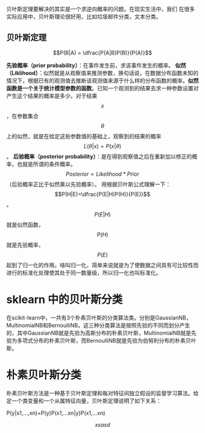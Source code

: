 <script type="text/javascript" src="http://cdn.mathjax.org/mathjax/latest/MathJax.js?config=default"></script>


贝叶斯定理要解决的其实是一个求逆向概率的问题。在现实生活中，我们
在很多实际应用中，贝叶斯理论很好用，比如垃圾邮件分类，文本分类。



## 贝叶斯定理

$$P(B|A) = \dfrac{P(A|B)P(B)}{P(A)}$$

**先验概率（prior probability）**：在事件发生前，求该事件发生的概率。
**似然（Liklihood）**：似然就是从观察值来推测参数，换句话说，在数据分布函数未知的情况下，根据已有的观测值去推断该观测值来源于什么样的分布函数的概率。**似然函数是一个关于统计模型参数的函数**。已知一个观测到的结果去求一种参数设置对产生这个结果的概率是多少。对于结果 $$x$$ ，在参数集合 $$θ$$ 上的似然，就是在给定这些参数值的基础上，观察到的结果的概率 $$L(θ|x)=P(x|θ)$$。
**后验概率（posterior probability）**：是在得到观察值之后在重新加以修正的概率，也就是所谓的条件概率。$$Posterior \propto Likelihood *Prior$$（后验概率正比于似然乘以先验概率）。
用根据贝叶斯公式理解一下：$$P(H|E)=\dfrac{P(E|H)P(H)}{P(E)}$$。
$$P(E|H)$$ 就是似然函数，$$P(H)$$ 就是先验概率，$$P(E)$$ 起到了归一化的作用。啥叫归一化，简单来说就是为了使数据之间具有可比较性而进行的标准化处理使其处于同一数量级，所以归一化也叫标准化。


# sklearn 中的贝叶斯分类
在scikit-learn中，一共有3个朴素贝叶斯的分类算法类。分别是GaussianNB，MultinomialNB和BernoulliNB。这三种分类算法是按照先验的不同而划分产生的，其中GaussianNB就是先验为高斯分布的朴素贝叶斯，MultinomialNB就是先验为多项式分布的朴素贝叶斯，而BernoulliNB就是先验为伯努利分布的朴素贝叶斯。

# 朴素贝叶斯分类 
朴素贝叶斯方法是一种基于贝叶斯定理和每对特征间独立假设的监督学习算法。给定一个类变量和一个从属特征向量，贝叶斯定理说明了如下关系：

P(y|x1,...,xn)=P(y)P(x1,...xn|y)P(x1,...xn)













$$xsasd$$







<script type="text/javascript" src="http://cdn.mathjax.org/mathjax/latest/MathJax.js?config=default"></script>











